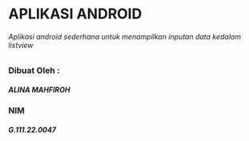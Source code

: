 # APLIKASI ANDROID
###### Aplikasi android sederhana untuk menampilkan inputan data kedalam listview

### Dibuat Oleh :
##### ALINA MAHFIROH
### NIM
##### G.111.22.0047